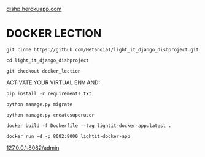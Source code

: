 [dishp.herokuapp.com](https://dishp.herokuapp.com)


# DOCKER LECTION
```
git clone https://github.com/Metanoia1/light_it_django_dishproject.git

```
```
cd light_it_django_dishproject

```
```
git checkout docker_lection

```
ACTIVATE YOUR VIRTUAL ENV AND:
```
pip install -r requirements.txt

```
```
python manage.py migrate 

```
```
python manage.py createsuperuser

```
```
docker build -f Dockerfile --tag lightit-docker-app:latest .

```
```
docker run -d -p 8082:8000 lightit-docker-app

```
[127.0.0.1:8082/admin](http://127.0.0.1:8082/admin/)
